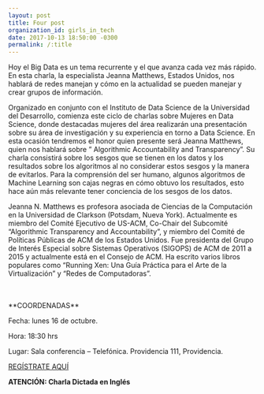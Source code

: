 ```yaml
---
layout: post
title: Four post
organization_id: girls_in_tech
date: 2017-10-13 18:50:00 -0300
permalink: /:title
---
```

Hoy el Big Data es un tema recurrente y el que avanza cada vez más rápido. En esta charla, la especialista Jeanna Matthews, Estados Unidos, nos hablará de redes manejan y cómo en la actualidad se pueden manejar y crear grupos de información.

Organizado en conjunto con el Instituto de Data Science de la Universidad del Desarrollo, comienza este ciclo de charlas sobre Mujeres en Data Science, donde destacadas mujeres del área realizarán una presentación sobre su área de investigación y su experiencia en torno a Data Science. En esta ocasión tendremos el honor quien  presente será Jeanna Matthews, quien nos hablará sobre ” Algorithmic Accountability and Transparency”. Su charla consistirá sobre los sesgos que se tienen en los datos y los resultados sobre los algoritmos al no considerar estos sesgos y la manera de evitarlos. Para la comprensión del ser humano, algunos algoritmos de Machine Learning son cajas negras en cómo obtuvo los resultados, esto hace aún más relevante tener conciencia de los sesgos de los datos.

Jeanna N. Matthews es profesora asociada de Ciencias de la Computación en la Universidad de Clarkson (Potsdam, Nueva York). Actualmente es miembro del Comité Ejecutivo de US-ACM, Co-Chair del Subcomité “Algorithmic Transparency and Accountability”,  y miembro del Comité de Políticas Públicas de ACM de los Estados Unidos. Fue presidenta del Grupo de Interés Especial sobre Sistemas Operativos (SIGOPS) de ACM de 2011 a 2015 y actualmente está en el Consejo de ACM. Ha escrito varios libros populares como “Running Xen: Una Guía Práctica para el Arte de la Virtualización” y “Redes de Computadoras”.

<br/>
<br/>
**COORDENADAS**

Fecha: lunes 16 de octubre.

Hora: 18:30 hrs

Lugar: Sala conferencia – Telefónica. Providencia 111, Providencia.

<a href="https://www.eventbrite.es/e/entradas-mujeres-en-data-science-algorithmic-accountability-and-transparency-38853140790" target="_blank">REGÍSTRATE AQUÍ</a>



**ATENCIÓN: Charla Dictada en Inglés**